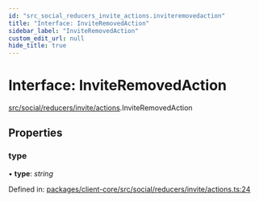 ```yaml
---
id: "src_social_reducers_invite_actions.inviteremovedaction"
title: "Interface: InviteRemovedAction"
sidebar_label: "InviteRemovedAction"
custom_edit_url: null
hide_title: true
---
```


# Interface: InviteRemovedAction

[src/social/reducers/invite/actions](../modules/src_social_reducers_invite_actions.md).InviteRemovedAction

## Properties

### type

• **type**: *string*

Defined in: [packages/client-core/src/social/reducers/invite/actions.ts:24](https://github.com/xr3ngine/xr3ngine/blob/2d83606b6/packages/client-core/src/social/reducers/invite/actions.ts#L24)

